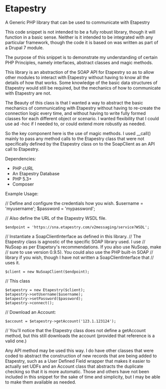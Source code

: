 # Etapestry
A Generic PHP library that can be used to communicate with Etapestry

This code snippet is not intended to be a fully robust library, though it will
function in a basic sense. Neither is it intended to be integrated with any
particular framework, though the code it is based on was written as part of a
Drupal 7 module.

The purpose of this snippet is to demonstrate my understanding of certain PHP
Principles, namely interfaces, abstract classes and magic methods.

This library is an abstraction of the SOAP API for Etapestry so as to allow
other modules to interact with Etapestry without having to know all the
details of how that works. Some knowledge of the basic data structures of
Etapestry would still be required, but the mechanics of how to communicate
with Etapestry are not.

The Beauty of this class is that I wanted a way to abstract the basic
mechanics of communicating with Etapestry without having to re-create the
connection logic every time, and without having to write fully formed classes
for each different object or scenario. I wanted flexibility that I could use ad
-hoc if I needed to, or could extend more robustly as needed.

So the key component here is the use of magic methods. I used __call() mainly
to pass any method calls to the Etapestry class that were not specifically
defined by the Etapestry class on to the SoapClient as an API call to
Etapestry.

Dependencies:
- PHP cURL
- An Etapestry Database
- PHP 5.3+
- Composer

Example Usage:

// Define and configure the credentials how you wish.
    $username = 'myusername';
    $password = 'mypassword';

// Also define the URL of the Etapestry WSDL file.
```
$endpoint = 'https://sna.etapestry.com/v2messaging/service?WSDL';
```

// Instantiate a SoapClientInterface as defined in this library.
// The Etapestry class is agnostic of the specific SOAP library used. I use
// NuSoap as per Etapetsry's recommendations. If you also use NuSoap, make
// sure to use version 0.9.5). You could also use the PHP built-in SOAP
// library if you wish, though I have not written a SoapClientInterface that
// uses it.
```
$client = new NuSoapClient($endpoint);
```

// This class
```
$etapestry = new Etapestry($client);
$etapestry->setUsername($username);
$etapestry->setPassword($password);
$etapestry->connect();
```

// Download an Account:
```
$account = $etapestry->getAccount('123.1.123124');
```

// You'll notice that the Etapestry class does not define a getAccount method,
but this still downloads the account (provided that reference is a valid one.)

Any API method may be used this way. I do have other classes that were coded
to abstract the construction of new records that are being added to Etapestry,
such as a User Defined Field wrapper that makes it easier to actually set UDFs
and an Account class that abstracts the duplicate checking so that it is more
automatic. Those and others have not been included in this snippet for the
sake of time and simplicity, but I may be able to make them available as
needed.

